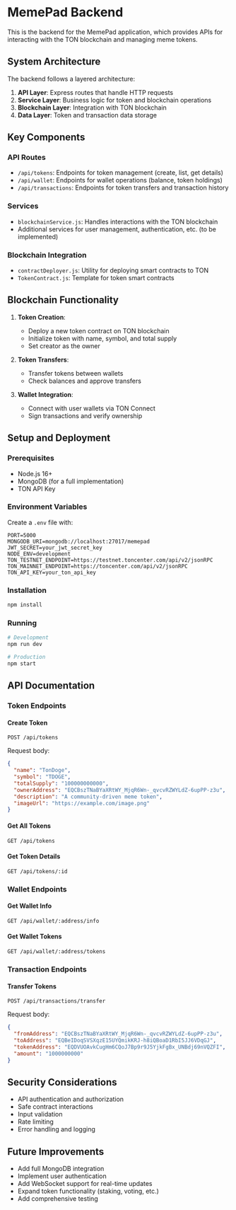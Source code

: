 # MemePad Backend

This is the backend for the MemePad application, which provides APIs for interacting with the TON blockchain and managing meme tokens.

## System Architecture

The backend follows a layered architecture:

1. **API Layer**: Express routes that handle HTTP requests
2. **Service Layer**: Business logic for token and blockchain operations
3. **Blockchain Layer**: Integration with TON blockchain
4. **Data Layer**: Token and transaction data storage

## Key Components

### API Routes

- `/api/tokens`: Endpoints for token management (create, list, get details)
- `/api/wallet`: Endpoints for wallet operations (balance, token holdings)
- `/api/transactions`: Endpoints for token transfers and transaction history

### Services

- `blockchainService.js`: Handles interactions with the TON blockchain
- Additional services for user management, authentication, etc. (to be implemented)

### Blockchain Integration

- `contractDeployer.js`: Utility for deploying smart contracts to TON
- `TokenContract.js`: Template for token smart contracts

## Blockchain Functionality

1. **Token Creation**:
   - Deploy a new token contract on TON blockchain
   - Initialize token with name, symbol, and total supply
   - Set creator as the owner

2. **Token Transfers**:
   - Transfer tokens between wallets
   - Check balances and approve transfers

3. **Wallet Integration**:
   - Connect with user wallets via TON Connect
   - Sign transactions and verify ownership

## Setup and Deployment

### Prerequisites

- Node.js 16+
- MongoDB (for a full implementation)
- TON API Key

### Environment Variables

Create a `.env` file with:

```
PORT=5000
MONGODB_URI=mongodb://localhost:27017/memepad
JWT_SECRET=your_jwt_secret_key
NODE_ENV=development
TON_TESTNET_ENDPOINT=https://testnet.toncenter.com/api/v2/jsonRPC
TON_MAINNET_ENDPOINT=https://toncenter.com/api/v2/jsonRPC
TON_API_KEY=your_ton_api_key
```

### Installation

```bash
npm install
```

### Running

```bash
# Development
npm run dev

# Production
npm start
```

## API Documentation

### Token Endpoints

#### Create Token

```
POST /api/tokens
```

Request body:
```json
{
  "name": "TonDoge",
  "symbol": "TDOGE",
  "totalSupply": "100000000000",
  "ownerAddress": "EQCBszTNaBYaXRtWY_MjqR6Wn-_qvcvRZWYLdZ-6upPP-z3u",
  "description": "A community-driven meme token",
  "imageUrl": "https://example.com/image.png"
}
```

#### Get All Tokens

```
GET /api/tokens
```

#### Get Token Details

```
GET /api/tokens/:id
```

### Wallet Endpoints

#### Get Wallet Info

```
GET /api/wallet/:address/info
```

#### Get Wallet Tokens

```
GET /api/wallet/:address/tokens
```

### Transaction Endpoints

#### Transfer Tokens

```
POST /api/transactions/transfer
```

Request body:
```json
{
  "fromAddress": "EQCBszTNaBYaXRtWY_MjqR6Wn-_qvcvRZWYLdZ-6upPP-z3u",
  "toAddress": "EQBeIDoqSVSXqzE15UYQmikKRJ-h8iQBoaD1RbI5JJ6VDqGJ",
  "tokenAddress": "EQDVUOAvkCugHm6CQoJ7Bp9r9J5YjkFgBx_UNBdj69nVQZFI",
  "amount": "1000000000"
}
```

## Security Considerations

- API authentication and authorization
- Safe contract interactions
- Input validation
- Rate limiting
- Error handling and logging

## Future Improvements

- Add full MongoDB integration
- Implement user authentication
- Add WebSocket support for real-time updates
- Expand token functionality (staking, voting, etc.)
- Add comprehensive testing 